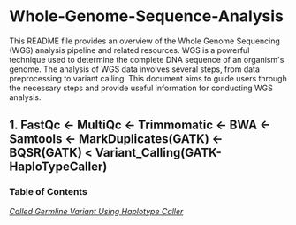 # Whole-Genome-Sequence-Analysis


This README file provides an overview of the Whole Genome Sequencing (WGS) analysis pipeline and related resources. WGS is a powerful technique used to determine the complete DNA sequence of an organism's genome. The analysis of WGS data involves several steps, from data preprocessing to variant calling. This document aims to guide users through the necessary steps and provide useful information for conducting WGS analysis.
## 1. FastQc <- MultiQc <- Trimmomatic <- BWA <- Samtools <- MarkDuplicates(GATK) <- BQSR(GATK) < Variant_Calling(GATK- HaploTypeCaller)

### Table of Contents
[*Called Germline Variant Using Haplotype Caller*](https://github.com/shekharnishant/Whole-Genome-Sequence-Analysis/blob/main/wgs-analysis.ipynb)

